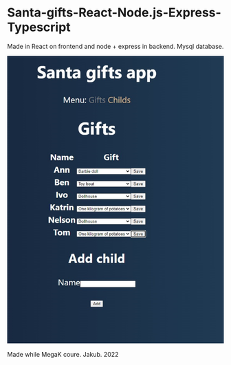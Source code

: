 # Santa-gifts-React-Node.js-Express-Typescript

Made in React on frontend and node + express in backend.
Mysql database.

<img src="https://raw.githubusercontent.com/xmNuc/Santa-gifts-React-Node.js-Express-Typescript/master/2.jpg" alt="Santas gifts app screanshot" />

Made while MegaK coure. Jakub.
2022
